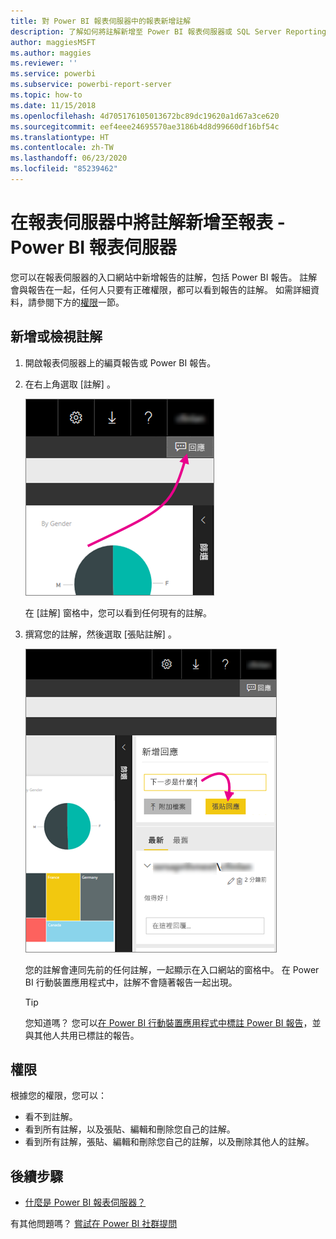 ```yaml
---
title: 對 Power BI 報表伺服器中的報表新增註解
description: 了解如何將註解新增至 Power BI 報表伺服器或 SQL Server Reporting Services 報表伺服器上的 Power BI 報告或編頁報告。
author: maggiesMSFT
ms.author: maggies
ms.reviewer: ''
ms.service: powerbi
ms.subservice: powerbi-report-server
ms.topic: how-to
ms.date: 11/15/2018
ms.openlocfilehash: 4d705176105013672bc89dc19620a1d67a3ce620
ms.sourcegitcommit: eef4eee24695570ae3186b4d8d99660df16bf54c
ms.translationtype: HT
ms.contentlocale: zh-TW
ms.lasthandoff: 06/23/2020
ms.locfileid: "85239462"
---
```

# <a name="add-comments-to-a-report-in-a-report-server---power-bi-report-server"></a>在報表伺服器中將註解新增至報表 - Power BI 報表伺服器

您可以在報表伺服器的入口網站中新增報告的註解，包括 Power BI 報告。 註解會與報告在一起，任何人只要有正確權限，都可以看到報告的註解。 如需詳細資料，請參閱下方的[權限](#permissions)一節。

## <a name="add-or-view-comments"></a>新增或檢視註解

1. 開啟報表伺服器上的編頁報告或 Power BI 報告。
2. 在右上角選取 [註解]  。

    ![選取 [註解]](media/add-comments/report-server-web-portal-comments-button.png)

    在 [註解] 窗格中，您可以看到任何現有的註解。
3. 撰寫您的註解，然後選取 [張貼註解]  。

    ![張貼回應](media/add-comments/report-server-web-portal-comments-pane.png)

    您的註解會連同先前的任何註解，一起顯示在入口網站的窗格中。 在 Power BI 行動裝置應用程式中，註解不會隨著報告一起出現。

   > [!TIP]
   > 您知道嗎？ 您可以[在 Power BI 行動裝置應用程式中標註 Power BI 報告](../consumer/mobile/mobile-annotate-and-share-a-tile-from-the-mobile-apps.md)，並與其他人共用已標註的報告。

## <a name="permissions"></a>權限

根據您的權限，您可以：

* 看不到註解。
* 看到所有註解，以及張貼、編輯和刪除您自己的註解。
* 看到所有註解，張貼、編輯和刪除您自己的註解，以及刪除其他人的註解。

## <a name="next-steps"></a>後續步驟
* [什麼是 Power BI 報表伺服器？](get-started.md)  

有其他問題嗎？ [嘗試在 Power BI 社群提問](https://community.powerbi.com/)

